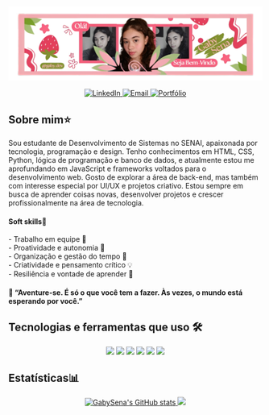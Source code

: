 <div>
 <img src="https://github.com/GabySena/GabySena/blob/main/assets/gaby.banner.png">
</div>

<p align="center">
  <a href="www.linkedin.com/in/gabrielly-sena-233aaa359" target="_blank">
    <img src="https://img.shields.io/badge/LinkedIn-ff69b4?style=for-the-badge&logo=about-dot-me&logoColor=white" alt="LinkedIn"          >
  </a>
  <a href="ribeirodelimasena@gmail.com" target="_blank">
    <img src="https://img.shields.io/badge/Email-ff69b4?style=for-the-badge&logo=about-dot-me&logoColor=white" alt="Email"                >
  </a>
  <a href="https://portfolio-gaby.onrender.com" target="_blank">
    <img src="https://img.shields.io/badge/Portfólio-ff69b4?style=for-the-badge&logo=about-dot-me&logoColor=white" alt="Portfólio">
  </a>
</p>


 <h2>Sobre mim⭐</h2>

 <p>Sou estudante de Desenvolvimento de Sistemas no SENAI, apaixonada por tecnologia, programação e design. Tenho conhecimentos em HTML, CSS, Python, lógica de programação e banco de dados, e atualmente estou me aprofundando em JavaScript e frameworks voltados para o desenvolvimento web. Gosto de explorar a área de back-end, mas também com interesse especial por UI/UX e projetos criativo. Estou sempre em busca de aprender coisas novas, desenvolver projetos e crescer profissionalmente na área de tecnologia.</p>
 <h4>Soft skills🧠</h4> 
 <p>
- Trabalho em equipe 🤝<br>  
- Proatividade e autonomia 🚀 <br>
- Organização e gestão do tempo 📅 <br>  
- Criatividade e pensamento crítico 💡 <br>
- Resiliência e vontade de aprender 🌻
</p>

<h4>🌟 “Aventure-se. É só o que você tem a fazer. Às vezes, o mundo está esperando por você.”</h4>


 <h2>Tecnologias e ferramentas que uso 🛠</h2>
 <p align="center">
  <img src="https://img.shields.io/badge/HTML5-f3aeba?style=for-the-badge&logo=html5&logoColor=white" />
  <img src="https://img.shields.io/badge/CSS3-f3aeba?style=for-the-badge&logo=css3&logoColor=white" />
  <img src="https://img.shields.io/badge/JavaScript-f3aeba?style=for-the-badge&logo=javascript&logoColor=white" />
  <img src="https://img.shields.io/badge/Python-f3aeba?style=for-the-badge&logo=python&logoColor=white" />
  <img src="https://img.shields.io/badge/SQLite-f3aeba?style=for-the-badge&logo=sqlite&logoColor=white" />
  <img src="https://img.shields.io/badge/VS Code-f3aeba?style=for-the-badge&logo=visualstudiocode&logoColor=white" />
</p>

<h2>Estatísticas📊</h2>
<div align="center">
 <a href="https://github.com/GabySena">
  <img height="180em" src="https://github-readme-stats.vercel.app/api?username=GabySena&show_icons=true&theme=radical" alt="GabySena's GitHub stats"/>
  <img height="180em" src="https://github-readme-stats.vercel.app/api/top-langs/?username=GabySena&layout=compact&langs_count=10&theme=dracula"/>
 </a>
</div>


 



<!--
**GabySena/GabySena** is a ✨ _special_ ✨ repository because its `README.md` (this file) appears on your GitHub profile.

Here are some ideas to get you started:

- 🔭 I’m currently working on ...
- 🌱 I’m currently learning ...
- 👯 I’m looking to collaborate on ...
- 🤔 I’m looking for help with ...
- 💬 Ask me about ...
- 📫 How to reach me: ...
- 😄 Pronouns: ...
- ⚡ Fun fact: ...
-->

